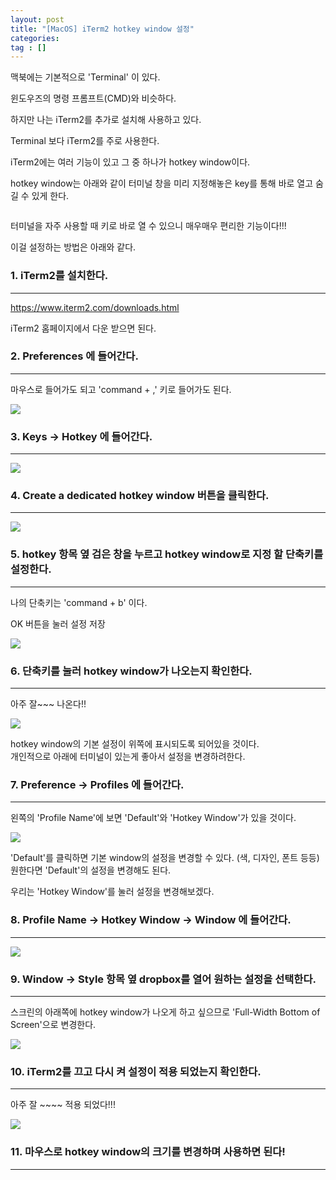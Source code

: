 ```yaml
---
layout: post
title: "[MacOS] iTerm2 hotkey window 설정"
categories: 
tag : []
---
```


맥북에는 기본적으로 'Terminal' 이 있다. 

윈도우즈의 명령 프롬프트(CMD)와 비슷하다.  

하지만 나는 iTerm2를 추가로 설치해 사용하고 있다.  

Terminal 보다 iTerm2를 주로 사용한다.    

iTerm2에는 여러 기능이 있고 그 중 하나가 hotkey window이다. 

hotkey window는 아래와 같이 터미널 창을 미리 지정해놓은 key를 통해 바로 열고 숨길 수 있게 한다.  

![]()

터미널을 자주 사용할 때 키로 바로 열 수 있으니 매우매우 편리한 기능이다!!! 

이걸 설정하는 방법은 아래와 같다. 

### 1. iTerm2를 설치한다.  
---
https://www.iterm2.com/downloads.html

iTerm2 홈페이지에서 다운 받으면 된다.  

### 2. Preferences 에 들어간다.  
---
마우스로 들어가도 되고 'command + ,' 키로 들어가도 된다.  

![](https://krispedia.github.io/assets/images/iterm2_hotkey_window_preference.jpg)

### 3. Keys -> Hotkey 에 들어간다.  
---
![](https://krispedia.github.io/assets/images/iterm2_hotkey_window_hotkey.jpg)

### 4. Create a dedicated hotkey window 버튼을 클릭한다.  
---
![](https://krispedia.github.io/assets/images/iterm2_hotkey_window_hotkey_create.jpg)

### 5. hotkey 항목 옆 검은 창을 누르고 hotkey window로 지정 할 단축키를 설정한다.
---
나의 단축키는 'command + b' 이다.  

OK 버튼을 눌러 설정 저장  

![](https://krispedia.github.io/assets/images/iterm2_hotkey.jpg)

### 6. 단축키를 눌러 hotkey window가 나오는지 확인한다.  
---
아주 잘~~~ 나온다!!  

![](https://krispedia.github.io/assets/images/iterm2_hotkey_set_check.jpg)

hotkey window의 기본 설정이 위쪽에 표시되도록 되어있을 것이다.  
개인적으로 아래에 터미널이 있는게 좋아서 설정을 변경하려한다.  

### 7. Preference -> Profiles 에 들어간다.  
---
왼쪽의 'Profile Name'에 보면 'Default'와 'Hotkey Window'가 있을 것이다.  

![](https://krispedia.github.io/assets/images/iterm2_hotkey_window_change_set.jpg)

'Default'를 클릭하면 기본 window의 설정을 변경할 수 있다. (색, 디자인, 폰트 등등)  
원한다면 'Default'의 설정을 변경해도 된다.  

우리는 'Hotkey Window'를 눌러 설정을 변경해보겠다. 

### 8. Profile Name -> Hotkey Window -> Window 에 들어간다.
---
![](https://krispedia.github.io/assets/images/iterm2_hotkey_window_window.jpg)

### 9. Window -> Style 항목 옆 dropbox를 열어 원하는 설정을 선택한다.  
---
스크린의 아래쪽에 hotkey window가 나오게 하고 싶으므로 'Full-Width Bottom of Screen'으로 변경한다.  

![](https://krispedia.github.io/assets/images/iterm2_hotkey_window_style.jpg)

### 10. iTerm2를 끄고 다시 켜 설정이 적용 되었는지 확인한다.  
---
아주 잘 ~~~~ 적용 되었다!!! 

![](https://krispedia.github.io/assets/images/iterm2_hotkey_window_check2.jpg)

### 11. 마우스로 hotkey window의 크기를 변경하며 사용하면 된다! 
---
![]()






